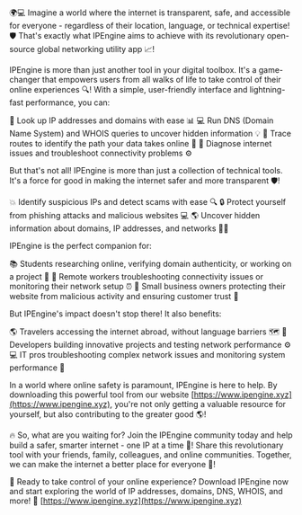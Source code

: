 🌍💻 Imagine a world where the internet is transparent, safe, and accessible for everyone - regardless of their location, language, or technical expertise! 🛡️ That's exactly what IPEngine aims to achieve with its revolutionary open-source global networking utility app 📈!

IPEngine is more than just another tool in your digital toolbox. It's a game-changer that empowers users from all walks of life to take control of their online experiences 🔍! With a simple, user-friendly interface and lightning-fast performance, you can:

🔹 Look up IP addresses and domains with ease 📊
💻 Run DNS (Domain Name System) and WHOIS queries to uncover hidden information 💡
🚀 Trace routes to identify the path your data takes online 🔁
💪 Diagnose internet issues and troubleshoot connectivity problems ⚙️

But that's not all! IPEngine is more than just a collection of technical tools. It's a force for good in making the internet safer and more transparent 🛡️!

💥 Identify suspicious IPs and detect scams with ease 🔍
🔒 Protect yourself from phishing attacks and malicious websites 💻
🌎 Uncover hidden information about domains, IP addresses, and networks 🕵️‍♀️

IPEngine is the perfect companion for:

📚 Students researching online, verifying domain authenticity, or working on a project 🔬
💼 Remote workers troubleshooting connectivity issues or monitoring their network setup ⏰
👥 Small business owners protecting their website from malicious activity and ensuring customer trust 💸

But IPEngine's impact doesn't stop there! It also benefits:

🌎 Travelers accessing the internet abroad, without language barriers 🗺️
🤖 Developers building innovative projects and testing network performance ⚙️
💻 IT pros troubleshooting complex network issues and monitoring system performance 🔧

In a world where online safety is paramount, IPEngine is here to help. By downloading this powerful tool from our website [https://www.ipengine.xyz](https://www.ipengine.xyz), you're not only getting a valuable resource for yourself, but also contributing to the greater good 🌎!

🔥 So, what are you waiting for? Join the IPEngine community today and help build a safer, smarter internet - one IP at a time 💪! Share this revolutionary tool with your friends, family, colleagues, and online communities. Together, we can make the internet a better place for everyone 🌟!

🔴 Ready to take control of your online experience? Download IPEngine now and start exploring the world of IP addresses, domains, DNS, WHOIS, and more! 🚀 [https://www.ipengine.xyz](https://www.ipengine.xyz)